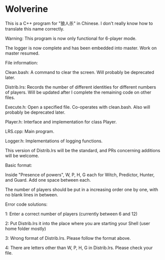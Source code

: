 # Wolverine

This is a C++ program for "狼人杀" in Chinese. I don't really know how to translate this name correctly.

Warning: This program is now only functional for 6-player mode.

The logger is now complete and has been embedded into master. Work on master resumed.

File information:

Clean.bash: A command to clear the screen. Will probably be deprecated later.

Distrib.lrs: Records the number of different identities for different numbers of players. Will be updated after I complete the remaining code on other files.

Execute.h: Open a specified file. Co-operates with clean.bash. Also will probably be deprecated later.

Player.h: Interface and implementation for class Player.

LRS.cpp: Main program.

Logger.h: Implementations of logging functions.

This version of Distrib.lrs will be the standard, and PRs concerning additions will be welcome.

Basic format:

<Total number of players> <Number of wolverines> <Number of villagers> <Presence of powers>
  
Inside "Presence of powers", W, P, H, G each for Witch, Predictor, Hunter, and Guard. Add one space between each.

The number of players should be put in a increasing order one by one, with no blank lines in between.

Error code solutions:

1: Enter a correct number of players (currently between 6 and 12)

2: Put Distrib.lrs it into the place where you are starting your Shell (user home folder mostly)

3: Wrong format of Distrib.lrs. Please follow the format above.

4: There are letters other than W, P, H, G in Distrib.lrs. Please check your file.
